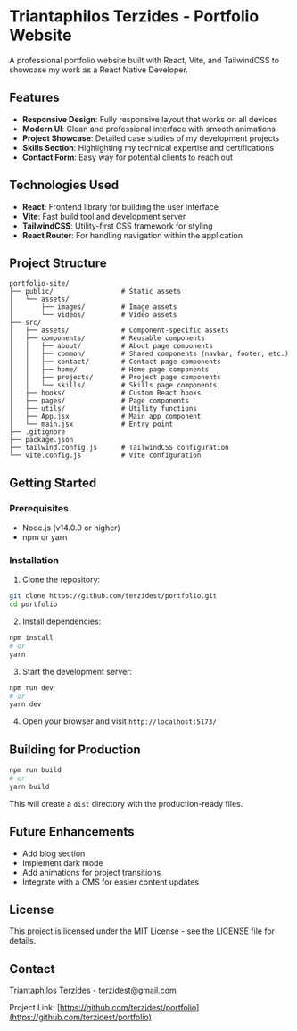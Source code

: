# Triantaphilos Terzides - Portfolio Website

A professional portfolio website built with React, Vite, and TailwindCSS to showcase my work as a React Native Developer.

## Features

- **Responsive Design**: Fully responsive layout that works on all devices
- **Modern UI**: Clean and professional interface with smooth animations
- **Project Showcase**: Detailed case studies of my development projects
- **Skills Section**: Highlighting my technical expertise and certifications
- **Contact Form**: Easy way for potential clients to reach out

## Technologies Used

- **React**: Frontend library for building the user interface
- **Vite**: Fast build tool and development server
- **TailwindCSS**: Utility-first CSS framework for styling
- **React Router**: For handling navigation within the application

## Project Structure

```
portfolio-site/
├── public/                 # Static assets
│   └── assets/
│       ├── images/         # Image assets
│       └── videos/         # Video assets
├── src/
│   ├── assets/             # Component-specific assets
│   ├── components/         # Reusable components
│   │   ├── about/          # About page components
│   │   ├── common/         # Shared components (navbar, footer, etc.)
│   │   ├── contact/        # Contact page components
│   │   ├── home/           # Home page components
│   │   ├── projects/       # Project page components
│   │   └── skills/         # Skills page components
│   ├── hooks/              # Custom React hooks
│   ├── pages/              # Page components
│   ├── utils/              # Utility functions
│   ├── App.jsx             # Main app component
│   └── main.jsx            # Entry point
├── .gitignore
├── package.json
├── tailwind.config.js      # TailwindCSS configuration
└── vite.config.js          # Vite configuration
```

## Getting Started

### Prerequisites

- Node.js (v14.0.0 or higher)
- npm or yarn

### Installation

1. Clone the repository:
```bash
git clone https://github.com/terzidest/portfolio.git
cd portfolio
```

2. Install dependencies:
```bash
npm install
# or
yarn
```

3. Start the development server:
```bash
npm run dev
# or
yarn dev
```

4. Open your browser and visit `http://localhost:5173/`

## Building for Production

```bash
npm run build
# or
yarn build
```

This will create a `dist` directory with the production-ready files.

## Future Enhancements

- Add blog section
- Implement dark mode
- Add animations for project transitions
- Integrate with a CMS for easier content updates

## License

This project is licensed under the MIT License - see the LICENSE file for details.

## Contact

Triantaphilos Terzides - terzidest@gmail.com

Project Link: [https://github.com/terzidest/portfolio](https://github.com/terzidest/portfolio)
